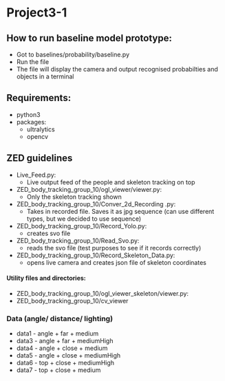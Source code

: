 # Project3-1

## How to run baseline model prototype:
- Got to baselines/probability/baseline.py
- Run the file
- The file will display the camera and output recognised probabilties and objects in a terminal 


## Requirements:
- python3
- packages:
    - ultralytics 
    - opencv


## ZED guidelines
- Live_Feed.py:
    - Live output feed of the people and skeleton tracking on top
- ZED_body_tracking_group_10/ogl_viewer/viewer.py:
    - Only the skeleton tracking shown
- ZED_body_tracking_group_10/Conver_2d_Recording .py:
    - Takes in recorded file. Saves it as jpg sequence (can use different types, but we decided to use sequence)
- ZED_body_tracking_group_10/Record_Yolo.py:
    - creates svo file 
- ZED_body_tracking_group_10/Read_Svo.py:
    - reads the svo file (test purposes to see if it records correctly)
- ZED_body_tracking_group_10/Record_Skeleton_Data.py:
    - opens live camera and creates json file of skeleton coordinates

#### Utility files and directories:
- ZED_body_tracking_group_10/ogl_viewer_skeleton/viewer.py:
- ZED_body_tracking_group_10/cv_viewer

### Data (angle/ distance/ lighting)
- data1 - angle + far + medium 
- data3 - angle + far + mediumHigh
- data4 - angle + close + medium
- data5 - angle + close + mediumHigh
- data6 - top + close + mediumHigh
- data7 - top + close + medium

